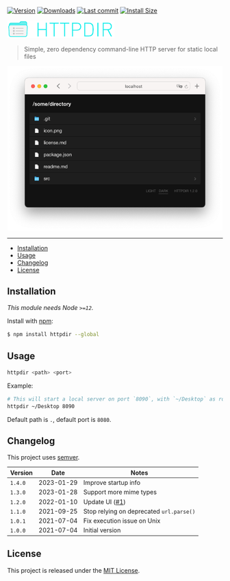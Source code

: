 [![Version](https://img.shields.io/npm/v/httpdir.svg)](https://github.com/johansatge/httpdir/releases)
[![Downloads](https://img.shields.io/npm/dm/httpdir.svg)](https://www.pkgstats.com/pkg:httpdir)
[![Last commit](https://badgen.net/github/last-commit/johansatge/httpdir)](https://github.com/johansatge/httpdir/commits/master)
[![Install Size](https://badgen.net/packagephobia/install/httpdir)](https://packagephobia.com/result?p=httpdir)

![Icon](icon.png)

> Simple, zero dependency command-line HTTP server for static local files

<img src="screenshot.png" alt="Safari window with a list of files">

---

* [Installation](#installation)
* [Usage](#usage)
* [Changelog](#changelog)
* [License](#license)

## Installation

_This module needs Node `>=12`._

Install with [npm](https://www.npmjs.com/):

```bash
$ npm install httpdir --global
```

## Usage

```bash
httpdir <path> <port>
```

Example:

```bash
# This will start a local server on port `8090`, with `~/Desktop` as root directory
httpdir ~/Desktop 8090
```

Default path is `.`, default port is `8080`.

## Changelog

This project uses [semver](http://semver.org/).

| Version | Date | Notes |
| --- | --- | --- |
| `1.4.0` | 2023-01-29 | Improve startup info |
| `1.3.0` | 2023-01-28 | Support more mime types |
| `1.2.0` | 2022-01-10 | Update UI ([#1](https://github.com/johansatge/httpdir/pull/1)) |
| `1.1.0` | 2021-09-25 | Stop relying on deprecated `url.parse()` |
| `1.0.1` | 2021-07-04 | Fix execution issue on Unix |
| `1.0.0` | 2021-07-04 | Initial version |

## License

This project is released under the [MIT License](license.md).
